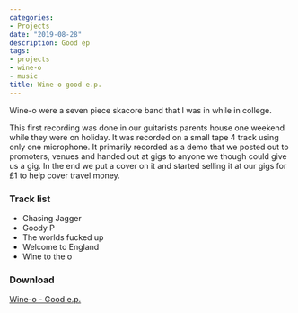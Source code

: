 ```yaml
---
categories:
- Projects
date: "2019-08-28"
description: Good ep
tags:
- projects
- wine-o
- music
title: Wine-o good e.p.
---
```


Wine-o were a seven piece skacore band that I was in while in college.  

This first recording was done in our guitarists parents house one weekend while they were on holiday. It was recorded on a small tape 4 track using only one microphone. It primarily recorded as a demo that we posted out to promoters, venues and handed out at gigs to anyone we though could give us a gig. In the end we put a cover on it and started selling it at our gigs for £1 to help cover travel money.  

### Track list  
* Chasing Jagger
* Goody P
* The worlds fucked up
* Welcome to England
* Wine to the o

### Download
<a href="https://www.jameschip.io/files/music/good_ep.tar.gz" download>Wine-o - Good e.p.</a>